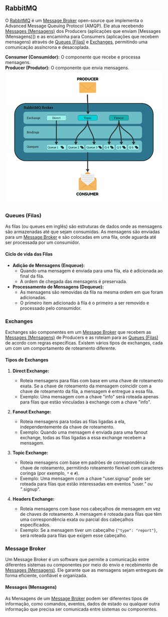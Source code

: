 ## RabbitMQ

O [RabbitMQ](https://www.rabbitmq.com) é um [Message Broker](#) open-source que implementa o Advanced Message Queuing Protocol (AMQP). Ele atua recebendo [Messages (Mensagens)](#messages-mensagens) dos Producers (aplicações que enviam [Messages (Mensagens)]) e as encaminha para Consumers (aplicações que recebem mensagens) através de [Queues (Filas)](#queues-filas) e [Exchanges](#exchanges), permitindo uma comunicação assíncrona e desacoplada.

**Consumer (Consumidor):** O componente que recebe e processa mensagens. <br/>
**Producer (Produtor):** O componente que envia mensagens.
![flow-diagram](rabbitmq-flow.png)


### Queues (Filas)

As filas (ou queues em inglês) são estruturas de dados onde as mensagens são armazenadas até que sejam consumidas. As mensagens são enviadas para um [Message Broker](#message-broker) e são colocadas em uma fila, onde aguarda até ser processada por um consumidor.

#### Ciclo de vida das Filas

- **Adição de Mensagens (Enqueue):**
    - Quando uma mensagem é enviada para uma fila, ela é adicionada ao final da fila.
    - A ordem de chegada das mensagens é preservada.
- **Processamento de Mensagens (Dequeue):**
    - As mensagens são removidas da fila na mesma ordem em que foram adicionadas.
    - O primeiro item adicionado à fila é o primeiro a ser removido e processado pelo consumidor.

### Exchanges

Exchanges são componentes em um [Message Broker](#message-broker) que recebem as [Messages (Mensagens)](#messages-mensagens) de Producers e as roteiam para as [Queues (Filas)](#queues-filas) de acordo com regras específicas. Existem vários tipos de exchanges, cada um com um comportamento de roteamento diferente.

#### Tipos de Exchanges

1. **Direct Exchange:**
    - Roteia mensagens para filas com base em uma chave de roteamento exata. Se a chave de roteamento da mensagem coincidir com a chave de roteamento da fila, a mensagem é entregue a essa fila.
    - Exemplo: Uma mensagem com a chave "info" será roteada apenas para filas que estão vinculadas à exchange com a chave "info".
    
2. **Fanout Exchange:**
    - Roteia mensagens para todas as filas ligadas a ela, independentemente da chave de roteamento.
    - Exemplo: Quando uma mensagem é enviada para uma fanout exchange, todas as filas ligadas a essa exchange recebem a mensagem.
    
3. **Topic Exchange:**
    - Roteia mensagens com base em padrões de correspondência de chave de roteamento, permitindo roteamento flexível com caracteres coringa (por exemplo, `*` e `#`).
    - Exemplo: Uma mensagem com a chave "user.signup" pode ser roteada para filas que estão interessadas em eventos "user.*" ou "*.signup".
    
4. **Headers Exchange:**
    - Roteia mensagens com base nos cabeçalhos de mensagem em vez de chaves de roteamento. A mensagem é roteada para filas que têm uma correspondência exata ou parcial dos cabeçalhos especificados.
    - Exemplo: Se a mensagem tiver um cabeçalho `{"type": "report"}`, será roteada para filas que exigem esse cabeçalho.

### Message Broker

Um Message Broker é um software que permite a comunicação entre diferentes sistemas ou componentes por meio do envio e recebimento de [Messages (Mensagens)](#messages). Ele garante que as mensagens sejam entregues de forma eficiente, confiável e organizada.

#### Messages (Mensagens)

As Mensagens de um [Message Broker](#message-broker) podem ser diferentes tipos de informação, como comandos, eventos, dados de estado ou qualquer outra informação que precisa ser comunicada entre sistemas ou componentes.
